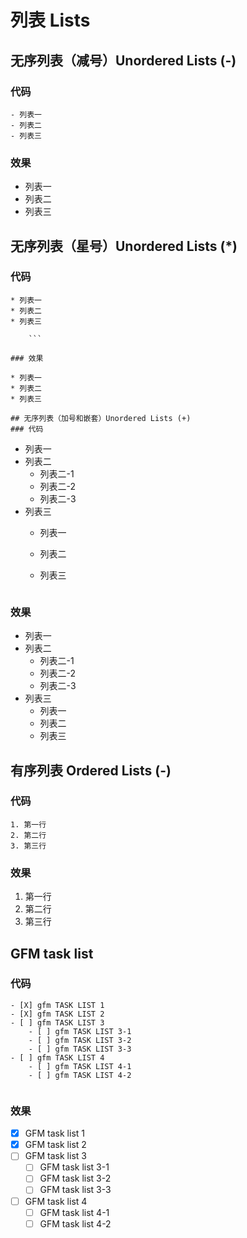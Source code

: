 # 列表 Lists  
## 无序列表（减号）Unordered Lists (-)
### 代码  

```
- 列表一
- 列表二
- 列表三  
```  
### 效果  

- 列表一
- 列表二
- 列表三

## 无序列表（星号）Unordered Lists (*)
### 代码  

```
* 列表一
* 列表二
* 列表三  

    ```

### 效果  

* 列表一
* 列表二
* 列表三

## 无序列表（加号和嵌套）Unordered Lists (+)
### 代码  
```
+ 列表一
+ 列表二
    + 列表二-1
    + 列表二-2
    + 列表二-3
+ 列表三
    * 列表一
    * 列表二
    * 列表三  

        ```  

### 效果   

+ 列表一
+ 列表二
    + 列表二-1
    + 列表二-2
    + 列表二-3
+ 列表三
    * 列表一
    * 列表二
    * 列表三

## 有序列表 Ordered Lists (-) 
### 代码 
```
1. 第一行
2. 第二行
3. 第三行  

```
### 效果  

1. 第一行
2. 第二行
3. 第三行

## GFM task list  
### 代码  

```  
- [X] gfm TASK LIST 1
- [X] gfm TASK LIST 2
- [ ] gfm TASK LIST 3
    - [ ] gfm TASK LIST 3-1
    - [ ] gfm TASK LIST 3-2
    - [ ] gfm TASK LIST 3-3
- [ ] gfm TASK LIST 4
    - [ ] gfm TASK LIST 4-1
    - [ ] gfm TASK LIST 4-2  
    
```
### 效果  

- [x] GFM task list 1
- [x] GFM task list 2
- [ ] GFM task list 3
    - [ ] GFM task list 3-1
    - [ ] GFM task list 3-2
    - [ ] GFM task list 3-3
- [ ] GFM task list 4
    - [ ] GFM task list 4-1
    - [ ] GFM task list 4-2
